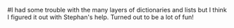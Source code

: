 #I had some trouble with the many layers of dictionaries and lists but I think I figured it out with Stephan's help. Turned out to be a lot of fun!
